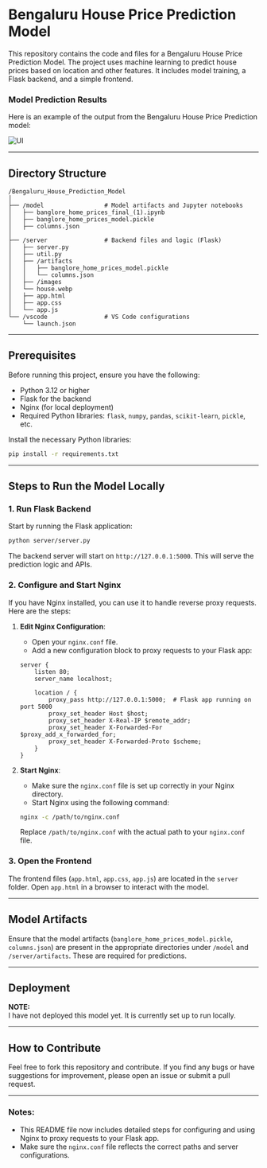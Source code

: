 # Bengaluru House Price Prediction Model

This repository contains the code and files for a Bengaluru House Price Prediction Model. The project uses machine learning to predict house prices based on location and other features. It includes model training, a Flask backend, and a simple frontend.

### Model Prediction Results

Here is an example of the output from the Bengaluru House Price Prediction model:

![UI](https://github.com/user-attachments/assets/7d81e333-60d8-4e3d-b177-963662b22ed7)

---

## Directory Structure

```
/Bengaluru_House_Prediction_Model
│
├── /model                 # Model artifacts and Jupyter notebooks
│   ├── banglore_home_prices_final_(1).ipynb
│   ├── banglore_home_prices_model.pickle
│   ├── columns.json
│
├── /server                # Backend files and logic (Flask)
│   ├── server.py
│   ├── util.py
│   ├── /artifacts
│   │   ├── banglore_home_prices_model.pickle
│   │   └── columns.json
│   ├── /images
│   └── house.webp
│   ├── app.html
│   ├── app.css
│   └── app.js
└── /vscode                # VS Code configurations
    └── launch.json
```

---

## Prerequisites

Before running this project, ensure you have the following:

- Python 3.12 or higher
- Flask for the backend
- Nginx (for local deployment)
- Required Python libraries: `flask`, `numpy`, `pandas`, `scikit-learn`, `pickle`, etc.
  
Install the necessary Python libraries:

```bash
pip install -r requirements.txt
```

---

## Steps to Run the Model Locally

### 1. **Run Flask Backend**

Start by running the Flask application:

```bash
python server/server.py
```

The backend server will start on `http://127.0.0.1:5000`. This will serve the prediction logic and APIs.

### 2. **Configure and Start Nginx**

If you have Nginx installed, you can use it to handle reverse proxy requests. Here are the steps:

1. **Edit Nginx Configuration**:
   - Open your `nginx.conf` file.
   - Add a new configuration block to proxy requests to your Flask app:

   ```nginx
   server {
       listen 80;
       server_name localhost;

       location / {
           proxy_pass http://127.0.0.1:5000;  # Flask app running on port 5000
           proxy_set_header Host $host;
           proxy_set_header X-Real-IP $remote_addr;
           proxy_set_header X-Forwarded-For $proxy_add_x_forwarded_for;
           proxy_set_header X-Forwarded-Proto $scheme;
       }
   }
   ```

2. **Start Nginx**:
   - Make sure the `nginx.conf` file is set up correctly in your Nginx directory.
   - Start Nginx using the following command:

   ```bash
   nginx -c /path/to/nginx.conf
   ```

   Replace `/path/to/nginx.conf` with the actual path to your `nginx.conf` file.

### 3. **Open the Frontend**

The frontend files (`app.html`, `app.css`, `app.js`) are located in the `server` folder. Open `app.html` in a browser to interact with the model.

---

## Model Artifacts

Ensure that the model artifacts (`banglore_home_prices_model.pickle`, `columns.json`) are present in the appropriate directories under `/model` and `/server/artifacts`. These are required for predictions.

---

## Deployment

**NOTE:**  
I have not deployed this model yet. It is currently set up to run locally.

---

## How to Contribute

Feel free to fork this repository and contribute. If you find any bugs or have suggestions for improvement, please open an issue or submit a pull request.

---

### Notes:

- This README file now includes detailed steps for configuring and using Nginx to proxy requests to your Flask app.
- Make sure the `nginx.conf` file reflects the correct paths and server configurations.
